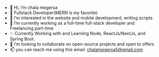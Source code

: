 - 👋 Hi, I’m chala megersa
- 👀 Fullstack Developer(MERN is my favorite)
- 👀 I’m interested in the website and mobile development, writing scripts
- 🌱 I’m currently working as a full-time full-stack developer and Freelancing part-time
- ✨ Currently Working with and Learning Node, ReactJs/NextJs, and Spring Boot.
- 💞️ I’m looking to collaborate on open-source projects and open to offers 
- 📫 you can reach me using this email: chalamegersa5@gmail.com

<!---
chalameg/chalameg is a ✨ special ✨ repository because its `README.md` (this file) appears on your GitHub profile.
You can click the Preview link to take a look at your changes.
--->
